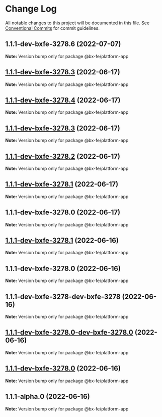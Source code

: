 # Change Log

All notable changes to this project will be documented in this file.
See [Conventional Commits](https://conventionalcommits.org) for commit guidelines.

## 1.1.1-dev-bxfe-3278.6 (2022-07-07)

**Note:** Version bump only for package @bx-fe/platform-app





## [1.1.1-dev-bxfe-3278.3](https://gitlab.ozon.ru/bx-fe/platform/libraries/platfrom/compare/v1.1.1-dev-bxfe-3278.4...v1.1.1-dev-bxfe-3278.3) (2022-06-17)

**Note:** Version bump only for package @bx-fe/platform-app





## [1.1.1-dev-bxfe-3278.4](https://gitlab.ozon.ru/bx-fe/platform/libraries/platfrom/compare/v1.1.1-dev-bxfe-3278.3...v1.1.1-dev-bxfe-3278.4) (2022-06-17)

**Note:** Version bump only for package @bx-fe/platform-app





## [1.1.1-dev-bxfe-3278.3](https://gitlab.ozon.ru/bx-fe/platform/libraries/platfrom/compare/v1.1.1-dev-bxfe-3278.2...v1.1.1-dev-bxfe-3278.3) (2022-06-17)

**Note:** Version bump only for package @bx-fe/platform-app





## [1.1.1-dev-bxfe-3278.2](https://gitlab.ozon.ru/bx-fe/platform/libraries/platfrom/compare/v1.1.1-dev-bxfe-3278.1...v1.1.1-dev-bxfe-3278.2) (2022-06-17)

**Note:** Version bump only for package @bx-fe/platform-app





## [1.1.1-dev-bxfe-3278.1](https://gitlab.ozon.ru/bx-fe/platform/libraries/platfrom/compare/v1.1.1-dev-bxfe-3278.0...v1.1.1-dev-bxfe-3278.1) (2022-06-17)

**Note:** Version bump only for package @bx-fe/platform-app





## 1.1.1-dev-bxfe-3278.0 (2022-06-17)

**Note:** Version bump only for package @bx-fe/platform-app





## [1.1.1-dev-bxfe-3278.1](https://gitlab.ozon.ru/bx-fe/platform/libraries/platfrom/compare/v1.1.1-dev-bxfe-3278.0...v1.1.1-dev-bxfe-3278.1) (2022-06-16)

**Note:** Version bump only for package @bx-fe/platform-app





## 1.1.1-dev-bxfe-3278.0 (2022-06-16)

**Note:** Version bump only for package @bx-fe/platform-app





## 1.1.1-dev-bxfe-3278-dev-bxfe-3278 (2022-06-16)

**Note:** Version bump only for package @bx-fe/platform-app





## [1.1.1-dev-bxfe-3278.0-dev-bxfe-3278.0](https://gitlab.ozon.ru/bx-fe/platform/libraries/platfrom/compare/v1.1.1-dev-bxfe-3278.0...v1.1.1-dev-bxfe-3278.0-dev-bxfe-3278.0) (2022-06-16)

**Note:** Version bump only for package @bx-fe/platform-app





## [1.1.1-dev-bxfe-3278.0](https://gitlab.ozon.ru/bx-fe/platform/libraries/platfrom/compare/v1.1.1-alpha.0...v1.1.1-dev-bxfe-3278.0) (2022-06-16)

**Note:** Version bump only for package @bx-fe/platform-app





## 1.1.1-alpha.0 (2022-06-16)

**Note:** Version bump only for package @bx-fe/platform-app
